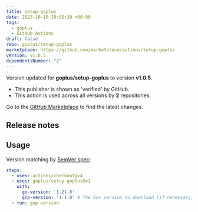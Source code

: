 ```yaml
---
title: setup-goplus
date: 2023-10-10 19:05:39 +00:00
tags:
  - goplus
  - GitHub Actions
draft: false
repo: goplus/setup-goplus
marketplace: https://github.com/marketplace/actions/setup-goplus
version: v1.0.5
dependentsNumber: "2"
---
```



Version updated for **goplus/setup-goplus** to version **v1.0.5**.
- This publisher is shown as 'verified' by GitHub.
- This action is used across all versions by **2** repositories.

Go to the [GitHub Marketplace](https://github.com/marketplace/actions/setup-goplus) to find the latest changes.

## Release notes

## Usage

Version matching by [SemVer spec](https://github.com/npm/node-semver):

```yaml
steps:
  - uses: actions/checkout@v4
  - uses: goplus/setup-goplus@v1
    with:
      go-version: '1.21.0'
      gop-version: '1.1.8' # The Go+ version to download (if necessary) and use.
  - run: gop version
```

